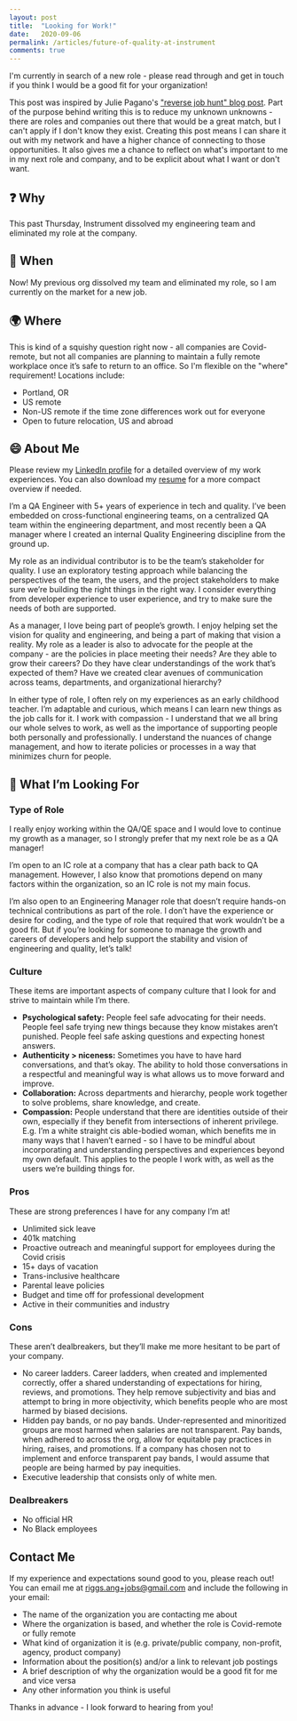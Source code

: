 ```yaml
---
layout: post
title:  "Looking for Work!"
date:   2020-09-06
permalink: /articles/future-of-quality-at-instrument
comments: true
---
```


I'm currently in search of a new role - please read through and get in touch if you think I would be a good fit for your organization! 

This post was inspired by Julie Pagano's ["reverse job hunt" blog post](https://juliepagano.com/blog/2015/04/23/for-a-limited-time-only-looking-for-work/). Part of the purpose behind writing this is to reduce my unknown unknowns - there are roles and companies out there that would be a great match, but I can't apply if I don't know they exist. Creating this post means I can share it out with my network and have a higher chance of connecting to those opportunities. It also gives me a chance to reflect on what's important to me in my next role and company, and to be explicit about what I want or don't want.

## ❓ Why

This past Thursday, Instrument dissolved my engineering team and eliminated my role at the company.

## 📆 When

Now! My previous org dissolved my team and eliminated my role, so I am currently on the market for a new job.

## 🌍 Where

This is kind of a squishy question right now - all companies are Covid-remote, but not all companies are planning to maintain a fully remote workplace once it’s safe to return to an office. So I'm flexible on the "where" requirement! Locations include:

- Portland, OR
- US remote
- Non-US remote if the time zone differences work out for everyone
- Open to future relocation, US and abroad

## 😄 About Me

Please review my [LinkedIn profile](https://www.linkedin.com/in/angelariggs/) for a detailed overview of my work experiences. You can also download my [resume](../resume-angela-riggs.pdf) for a more compact overview if needed. 

I’m a QA Engineer with 5+ years of experience in tech and quality. I’ve been embedded on cross-functional engineering teams, on a centralized QA team within the engineering department, and most recently been a QA manager where I created an internal Quality Engineering discipline from the ground up.

My role as an individual contributor is to be the team’s stakeholder for quality. I use an exploratory testing approach while balancing the perspectives of the team, the users, and the project stakeholders to make sure we’re building the right things in the right way. I consider everything from developer experience to user experience, and try to make sure the needs of both are supported.

As a manager, I love being part of people’s growth. I enjoy helping set the vision for quality and engineering, and being a part of making that vision a reality. My role as a leader is also to advocate for the people at the company - are the policies in place meeting their needs? Are they able to grow their careers? Do they have clear understandings of the work that’s expected of them? Have we created clear avenues of communication across teams, departments, and organizational hierarchy?

In either type of role, I often rely on my experiences as an early childhood teacher. I’m adaptable and curious, which means I can learn new things as the job calls for it. I work with compassion - I understand that we all bring our whole selves to work, as well as the importance of supporting people both personally and professionally. I understand the nuances of change management, and how to iterate policies or processes in a way that minimizes churn for people.

## 🏢 What I’m Looking For

### Type of Role

I really enjoy working within the QA/QE space and I would love to continue my growth as a manager, so I strongly prefer that my next role be as a QA manager!

I’m open to an IC role at a company that has a clear path back to QA management. However, I also know that promotions depend on many factors within the organization, so an IC role is not my main focus.

I’m also open to an Engineering Manager role that doesn’t require hands-on technical contributions as part of the role. I don’t have the experience or desire for coding, and the type of role that required that work wouldn’t be a good fit. But if you’re looking for someone to manage the growth and careers of developers and help support the stability and vision of engineering and quality, let’s talk! 

### Culture

These items are important aspects of company culture that I look for and strive to maintain while I’m there.

- **Psychological safety:** People feel safe advocating for their needs. People feel safe trying new things because they know mistakes aren’t punished. People feel safe asking questions and expecting honest answers.
- **Authenticity > niceness:** Sometimes you have to have hard conversations, and that’s okay. The ability to hold those conversations in a respectful and meaningful way is what allows us to move forward and improve. 
- **Collaboration:** Across departments and hierarchy, people work together to solve problems, share knowledge, and create.
- **Compassion:** People understand that there are identities outside of their own, especially if they benefit from intersections of inherent privilege. E.g. I’m a white straight cis able-bodied woman, which benefits me in many ways that I haven’t earned - so I have to be mindful about incorporating and understanding perspectives and experiences beyond my own default. This applies to the people I work with, as well as the users we’re building things for.

### Pros

These are strong preferences I have for any company I’m at!

- Unlimited sick leave
- 401k matching
- Proactive outreach and meaningful support for employees during the Covid crisis
- 15+ days of vacation
- Trans-inclusive healthcare
- Parental leave policies
- Budget and time off for professional development
- Active in their communities and industry 

### Cons

These aren’t dealbreakers, but they’ll make me more hesitant to be part of your company.

- No career ladders. Career ladders, when created and implemented correctly, offer a shared understanding of expectations for hiring, reviews, and promotions. They help remove subjectivity and bias and attempt to bring in more objectivity, which benefits people who are most harmed by biased decisions. 
- Hidden pay bands, or no pay bands. Under-represented and minoritized groups are most harmed when salaries are not transparent. Pay bands, when adhered to across the org, allow for equitable pay practices in hiring, raises, and promotions. If a company has chosen not to implement and enforce transparent pay bands, I would assume that people are being harmed by pay inequities.  
- Executive leadership that consists only of white men.

### Dealbreakers

- No official HR 
- No Black employees

## Contact Me
If my experience and expectations sound good to you, please reach out! You can email me at [riggs.ang+jobs@gmail.com](mailto:riggs.ang+jobs@gmail.com) and include the following in your email:

- The name of the organization you are contacting me about
- Where the organization is based, and whether the role is Covid-remote or fully remote
- What kind of organization it is (e.g. private/public company, non-profit, agency, product company)
- Information about the position(s) and/or a link to relevant job postings
- A brief description of why the organization would be a good fit for me and vice versa
- Any other information you think is useful

Thanks in advance - I look forward to hearing from you!
